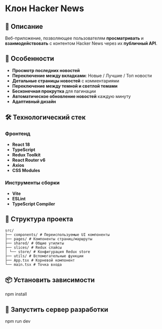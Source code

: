 # Клон Hacker News

## 🌟 Описание
Веб-приложение, позволяющее пользователям **просматривать** и **взаимодействовать** с контентом Hacker News через их **публичный API**.

## 🚀 Особенности
- **Просмотр последних новостей**
- **Переключение между вкладками**: Новые / Лучшие / Топ новости
- **Детальные страницы новостей** с комментариями
- **Переключение между темной и светлой темами**
- **Бесконечная прокрутка** для пагинации
- **Автоматическое обновление новостей** каждую минуту
- **Адаптивный дизайн**

## 🛠 Технологический стек
### Фронтенд
- **React 18**
- **TypeScript**
- **Redux Toolkit**
- **React Router v6**
- **Axios**
- **CSS Modules**

### Инструменты сборки
- **Vite**
- **ESLint**
- **TypeScript Compiler**

## 📂 Структура проекта
```
src/
├── components/ # Переиспользуемые UI компоненты
├── pages/ # Компоненты страниц/маршруты
├── shared/ # Общие утилиты
├── slices/ # Redux слайсы
│ └── store/ # Конфигурация Redux store
├── utils/ # Вспомогательные функции
├── App.tsx # Корневой компонент
└── main.tsx # Точка входа
```
## 📦 Установить зависимости 
npm install

## 🚀 Запустить сервер разработки
npm run dev
